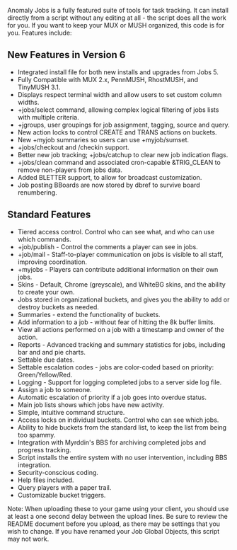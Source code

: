 Anomaly Jobs is a fully featured suite of tools for task tracking. It can install directly from a script without any editing at all - the script does all the work for you. If you want to keep your MUX or MUSH organized, this code is for you. Features include:

## New Features in Version 6 ##
  * Integrated install file for both new installs and upgrades from Jobs 5.
  * Fully Compatible with MUX 2.x, PennMUSH, RhostMUSH, and TinyMUSH 3.1.
  * Displays respect terminal width and allow users to set custom column widths.
  * +jobs/select command, allowing complex logical filtering of jobs lists with multiple criteria.
  * +jgroups, user groupings for job assignment, tagging, source and query.
  * New action locks to control CREATE and TRANS actions on buckets.
  * New +myjob summaries so users can use +myjob/sumset.
  * +jobs/checkout and /checkin support.
  * Better new job tracking; +jobs/catchup to clear new job indication flags.
  * +jobs/clean command and associated cron-capable &TRIG\_CLEAN to remove non-players from jobs data.
  * Added BLETTER support, to allow for broadcast customization.
  * Job posting BBoards are now stored by dbref to survive board renumbering.

## Standard Features ##
  * Tiered access control. Control who can see what, and who can use which commands.
  * +job/publish - Control the comments a player can see in jobs.
  * +job/mail - Staff-to-player communication on jobs is visible to all staff, improving coordination.
  * +myjobs - Players can contribute additional information on their own jobs.
  * Skins - Default, Chrome (greyscale), and WhiteBG skins, and the ability to create your own.
  * Jobs stored in organizational buckets, and gives you the ability to add or destroy buckets as needed.
  * Summaries - extend the functionality of buckets.
  * Add information to a job - without fear of hitting the 8k buffer limits.
  * View all actions performed on a job with a timestamp and owner of the action.
  * Reports - Advanced tracking and summary statistics for jobs, including bar and and pie charts.
  * Settable due dates.
  * Settable escalation codes - jobs are color-coded based on priority: Green/Yellow/Red.
  * Logging - Support for logging completed jobs to a server side log file.
  * Assign a job to someone.
  * Automatic escalation of priority if a job goes into overdue status.
  * Main job lists shows which jobs have new activity.
  * Simple, intuitive command structure.
  * Access locks on individual buckets. Control who can see which jobs.
  * Ability to hide buckets from the standard list, to keep the list from being too spammy.
  * Integration with Myrddin's BBS for archiving completed jobs and progress tracking.
  * Script installs the entire system with no user intervention, including BBS integration.
  * Security-conscious coding.
  * Help files included.
  * Query players with a paper trail.
  * Customizable bucket triggers.

Note: When uploading these to your game using your client, you should use at least a one second delay between the upload lines. Be sure to review the README document before you upload, as there may be settings that you wish to change. If you have renamed your Job Global Objects, this script may not work.